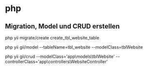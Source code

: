 # php

Migration, Model und CRUD erstellen
------
php yii migrate/create create_tbl_website_table

php yii gii/model --tableName=tbl_website --modelClass=tblWebsite

php yii gii/crud --modelClass='app\models\tblWebsite' --controllerClass='app\controllers\WebsiteController'
